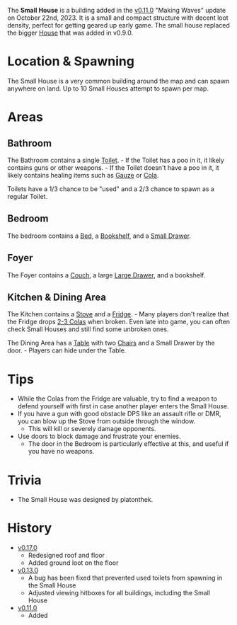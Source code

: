 The **Small House** is a building added in the [v0.11.0](https://github.com/HasangerGames/suroi/releases/tag/v0.11.0) "Making Waves" update on October 22nd, 2023. It is a small and compact structure with decent loot density, perfect for getting geared up early game. The small house replaced the bigger [House](/buildings/house) that was added in v0.9.0.

# Location & Spawning

The Small House is a very common building around the map and can spawn anywhere on land. Up to 10 Small Houses attempt to spawn per map.

# Areas

## Bathroom

The Bathroom contains a single [Toilet](/obstacles/toilet). - If the Toilet has a poo in it, it likely contains guns or other weapons. - If the Toilet doesn't have a poo in it, it likely contains healing items such as [Gauze](/healing/gauze) or [Cola](/healing/cola).

Toilets have a 1/3 chance to be "used" and a 2/3 chance to spawn as a regular Toilet.

## Bedroom

The bedroom contains a [Bed](/obstacles/bed), a [Bookshelf](/obstacles/bookshelf), and a [Small Drawer](/obstacles/small_drawer).

## Foyer

The Foyer contains a [Couch](/obstacles/couch), a large [Large Drawer](/obstacles/large_drawer), and a bookshelf.

## Kitchen & Dining Area

The Kitchen contains a [Stove](/obstacles/stove) and a [Fridge](/obstacles/fridge). - Many players don't realize that the Fridge drops [2-3 Colas](/loot#fridge) when broken. Even late into game, you can often check Small Houses and still find some unbroken ones.

The Dining Area has a [Table](/obstacles/table) with two [Chairs](/obstacles/chair) and a Small Drawer by the door. - Players can hide under the Table.

# Tips

- While the Colas from the Fridge are valuable, try to find a weapon to defend yourself with first in case another player enters the Small House.
- If you have a gun with good obstacle DPS like an assault rifle or DMR, you can blow up the Stove from outside through the window.
  - This will kill or severely damage opponents.
- Use doors to block damage and frustrate your enemies.
  - The door in the Bedroom is particularly effective at this, and useful if you have no weapons.

# Trivia

- The Small House was designed by platonthek.

# History

- [v0.17.0](https://github.com/HasangerGames/suroi/releases/tag/v0.17.0)
  - Redesigned roof and floor
  - Added ground loot on the floor
- [v0.13.0](https://github.com/HasangerGames/suroi/releases/tag/v0.13.0)
  - A bug has been fixed that prevented used toilets from spawning in the Small House
  - Adjusted viewing hitboxes for all buildings, including the Small House
- [v0.11.0](https://github.com/HasangerGames/suroi/releases/tag/v0.11.0)
  - Added
